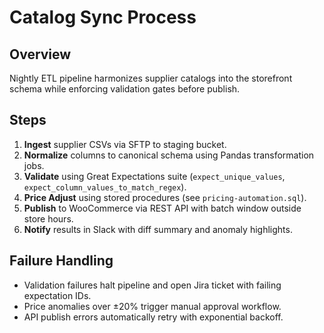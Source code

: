 # Catalog Sync Process

## Overview
Nightly ETL pipeline harmonizes supplier catalogs into the storefront schema while enforcing validation gates before publish.

## Steps
1. **Ingest** supplier CSVs via SFTP to staging bucket.
2. **Normalize** columns to canonical schema using Pandas transformation jobs.
3. **Validate** using Great Expectations suite (`expect_unique_values`, `expect_column_values_to_match_regex`).
4. **Price Adjust** using stored procedures (see `pricing-automation.sql`).
5. **Publish** to WooCommerce via REST API with batch window outside store hours.
6. **Notify** results in Slack with diff summary and anomaly highlights.

## Failure Handling
- Validation failures halt pipeline and open Jira ticket with failing expectation IDs.
- Price anomalies over ±20% trigger manual approval workflow.
- API publish errors automatically retry with exponential backoff.
